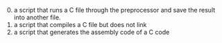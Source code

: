 0. a script that runs a C file through the preprocessor and save the result into another file.
1. a script that compiles a C file but does not link
2. a script that generates the assembly code of a C code
